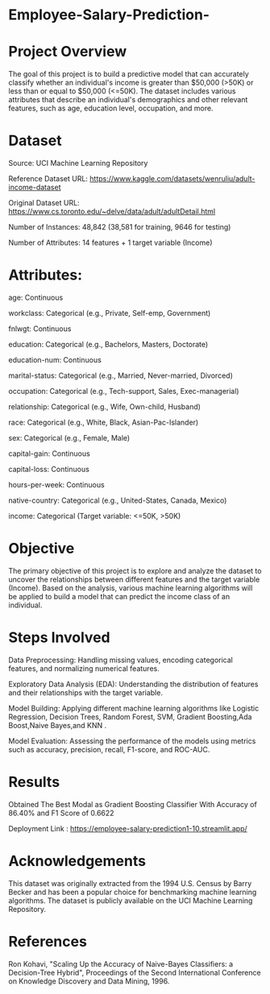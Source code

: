 # Employee-Salary-Prediction-
# Project Overview
The goal of this project is to build a predictive model that can accurately classify whether an individual's income is greater than $50,000 (>50K) or less than or equal to $50,000 (<=50K). The dataset includes various attributes that describe an individual's demographics and other relevant features, such as age, education level, occupation, and more.

# Dataset
Source: UCI Machine Learning Repository

Reference Dataset URL: https://www.kaggle.com/datasets/wenruliu/adult-income-dataset

Original Dataset URL: https://www.cs.toronto.edu/~delve/data/adult/adultDetail.html

Number of Instances: 48,842 (38,581 for training, 9646 for testing)

Number of Attributes: 14 features + 1 target variable (Income)
# Attributes:
age: Continuous

workclass: Categorical (e.g., Private, Self-emp, Government)

fnlwgt: Continuous

education: Categorical (e.g., Bachelors, Masters, Doctorate)

education-num: Continuous

marital-status: Categorical (e.g., Married, Never-married, Divorced)

occupation: Categorical (e.g., Tech-support, Sales, Exec-managerial)

relationship: Categorical (e.g., Wife, Own-child, Husband)

race: Categorical (e.g., White, Black, Asian-Pac-Islander)

sex: Categorical (e.g., Female, Male)

capital-gain: Continuous

capital-loss: Continuous

hours-per-week: Continuous

native-country: Categorical (e.g., United-States, Canada, Mexico)

income: Categorical (Target variable: <=50K, >50K)
# Objective
The primary objective of this project is to explore and analyze the dataset to uncover the relationships between different features and the target variable (Income).
Based on the analysis, various machine learning algorithms will be applied to build a model that can predict the income class of an individual.

# Steps Involved
Data Preprocessing: Handling missing values, encoding categorical features, and normalizing numerical features.

Exploratory Data Analysis (EDA): Understanding the distribution of features and their relationships with the target variable.

Model Building: Applying different machine learning algorithms like Logistic Regression, Decision Trees, Random Forest, SVM, Gradient Boosting,Ada Boost,Naive Bayes,and KNN .

Model Evaluation: Assessing the performance of the models using metrics such as accuracy, precision, recall, F1-score, and ROC-AUC.
# Results
Obtained The Best Modal as Gradient Boosting Classifier With Accuracy of 86.40%  and F1 Score of 0.6622

Deployment Link : https://employee-salary-prediction1-10.streamlit.app/
# Acknowledgements
This dataset was originally extracted from the 1994 U.S. Census by Barry Becker and has been a popular choice for benchmarking machine learning algorithms. The dataset is publicly available on the UCI Machine Learning Repository.

# References
Ron Kohavi, "Scaling Up the Accuracy of Naive-Bayes Classifiers: a Decision-Tree Hybrid", Proceedings of the Second International Conference on Knowledge Discovery and Data Mining, 1996.
